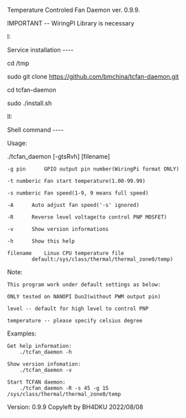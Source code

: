 
Temperature Controled Fan Daemon  ver. 0.9.9.

IMPORTANT -- WiringPI Library is necessary

I:

Service installation ----

cd /tmp

sudo git clone https://github.com/bmchina/tcfan-daemon.git

cd tcfan-daemon

sudo ./install.sh

 
 

II:

Shell command ----

Usage: 

./tcfan_daemon [-gtsRvh] [filename]

	-g pin		GPIO output pin number(WiringPi format ONLY)
	
	-t numberic	Fan start temperature(1.00-99.99)
	
	-s numberic	Fan speed(1-9, 9 means full speed)
	
	-A 		Auto adjust fan speed('-s' ignored)
	
	-R 		Reverse level voltage(to control PNP MOSFET)
	
	-v		Show version informations
	
	-h		Show this help

	filename	Linux CPU temperature file
			default:/sys/class/thermal/thermal_zone0/temp)

Note:

	This program work under default settings as below:
	
	ONLY tested on NANOPI Duo2(without PWM output pin)
	 
	level -- default for high level to control PNP
	 
	temperature -- please specify celsius degree

Examples:

	Get help information:
	    ./tcfan_daemon -h

	Show version infomation:
	    ./tcfan_daemon -v

	Start TCFAN daemon:
	    ./tcfan_daemon -R -s 45 -g 15 /sys/class/thermal/thermal_zone0/temp

Version: 0.9.9  Copyleft by BH4DKU  2022/08/08


